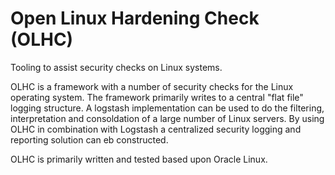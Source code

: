 # Open Linux Hardening Check (OLHC)
Tooling to assist security checks on Linux systems. 

OLHC is a framework with a number of security checks for the Linux operating system. The framework primarily writes to a central "flat file" logging structure. A logstash implementation can be used to do the filtering, interpretation and consoldation of a large number of Linux servers. By using OLHC in combination with Logstash a centralized security logging and reporting solution can eb constructed. 

OLHC is primarily written and tested based upon Oracle Linux.
